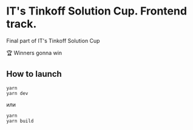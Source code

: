 # IT's Tinkoff Solution Cup. Frontend track.
Final part of IT's Tinkoff Solution Cup

🏆 Winners gonna win

## How to launch
```
yarn
yarn dev
```

или

 ```
 yarn
 yarn build
 ```